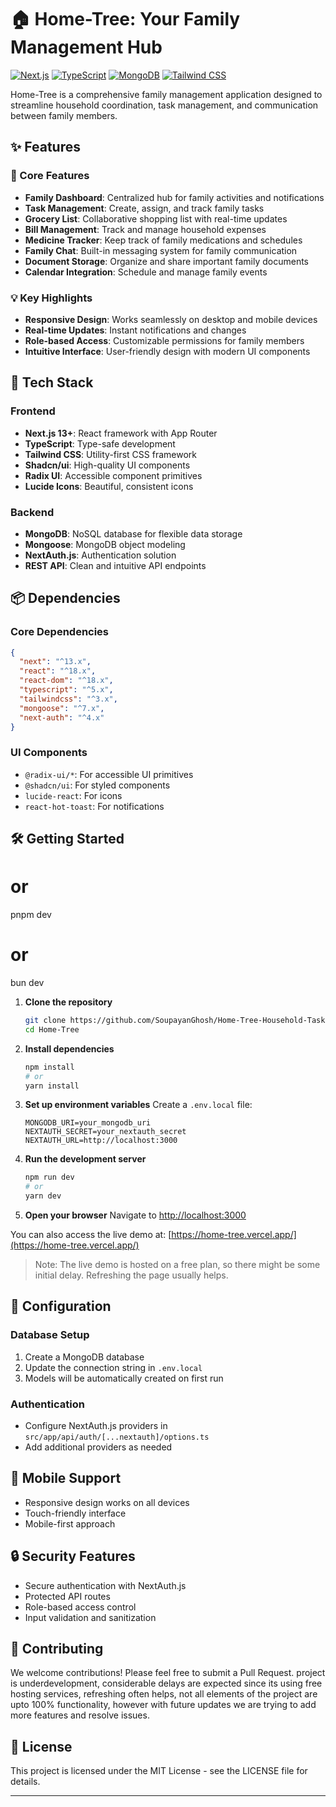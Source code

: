 # 🏠 Home-Tree: Your Family Management Hub

[![Next.js](https://img.shields.io/badge/Next.js-15.0+-black?style=for-the-badge&logo=next.js)](https://nextjs.org/)
[![TypeScript](https://img.shields.io/badge/TypeScript-5.0+-blue?style=for-the-badge&logo=typescript)](https://www.typescriptlang.org/)
[![MongoDB](https://img.shields.io/badge/MongoDB-green?style=for-the-badge&logo=mongodb)](https://www.mongodb.com/)
[![Tailwind CSS](https://img.shields.io/badge/Tailwind_CSS-06B6D4?style=for-the-badge&logo=tailwind-css&logoColor=white)](https://tailwindcss.com/)

Home-Tree is a comprehensive family management application designed to streamline household coordination, task management, and communication between family members.

## ✨ Features

### 🎯 Core Features

- **Family Dashboard**: Centralized hub for family activities and notifications
- **Task Management**: Create, assign, and track family tasks
- **Grocery List**: Collaborative shopping list with real-time updates
- **Bill Management**: Track and manage household expenses
- **Medicine Tracker**: Keep track of family medications and schedules
- **Family Chat**: Built-in messaging system for family communication
- **Document Storage**: Organize and share important family documents
- **Calendar Integration**: Schedule and manage family events

### 💡 Key Highlights

- **Responsive Design**: Works seamlessly on desktop and mobile devices
- **Real-time Updates**: Instant notifications and changes
- **Role-based Access**: Customizable permissions for family members
- **Intuitive Interface**: User-friendly design with modern UI components

## 🚀 Tech Stack

### Frontend

- **Next.js 13+**: React framework with App Router
- **TypeScript**: Type-safe development
- **Tailwind CSS**: Utility-first CSS framework
- **Shadcn/ui**: High-quality UI components
- **Radix UI**: Accessible component primitives
- **Lucide Icons**: Beautiful, consistent icons

### Backend

- **MongoDB**: NoSQL database for flexible data storage
- **Mongoose**: MongoDB object modeling
- **NextAuth.js**: Authentication solution
- **REST API**: Clean and intuitive API endpoints

## 📦 Dependencies

### Core Dependencies

```json
{
  "next": "^13.x",
  "react": "^18.x",
  "react-dom": "^18.x",
  "typescript": "^5.x",
  "tailwindcss": "^3.x",
  "mongoose": "^7.x",
  "next-auth": "^4.x"
}
```

### UI Components

- `@radix-ui/*`: For accessible UI primitives
- `@shadcn/ui`: For styled components
- `lucide-react`: For icons
- `react-hot-toast`: For notifications

## 🛠️ Getting Started

# or

pnpm dev

# or

bun dev

1. **Clone the repository**

   ```bash
   git clone https://github.com/SoupayanGhosh/Home-Tree-Household-Task-Management-System-
   cd Home-Tree
   ```

2. **Install dependencies**

   ```bash
   npm install
   # or
   yarn install
   ```

3. **Set up environment variables**
   Create a `.env.local` file:

   ```env
   MONGODB_URI=your_mongodb_uri
   NEXTAUTH_SECRET=your_nextauth_secret
   NEXTAUTH_URL=http://localhost:3000
   ```

4. **Run the development server**

   ```bash
   npm run dev
   # or
   yarn dev
   ```

5. **Open your browser**
   Navigate to [http://localhost:3000](http://localhost:3000)

You can also access the live demo at: [https://home-tree.vercel.app/](https://home-tree.vercel.app/)

> Note: The live demo is hosted on a free plan, so there might be some initial delay. Refreshing the page usually helps.

## 🔧 Configuration

### Database Setup

1. Create a MongoDB database
2. Update the connection string in `.env.local`
3. Models will be automatically created on first run

### Authentication

- Configure NextAuth.js providers in `src/app/api/auth/[...nextauth]/options.ts`
- Add additional providers as needed

## 📱 Mobile Support

- Responsive design works on all devices
- Touch-friendly interface
- Mobile-first approach

## 🔒 Security Features

- Secure authentication with NextAuth.js
- Protected API routes
- Role-based access control
- Input validation and sanitization

## 🤝 Contributing

We welcome contributions! Please feel free to submit a Pull Request.
project is underdevelopment, considerable delays are expected since its using free hosting services, refreshing often helps, not all elements of the project are upto 100% functionality, however with future updates we are trying to add more features and resolve issues.
## 📄 License

This project is licensed under the MIT License - see the LICENSE file for details.

---
